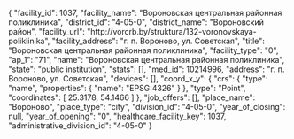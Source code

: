 {
    "facility_id": 1037,
    "facility_name": "Вороновская центральная районная поликлиника",
    "district_id": "4-05-0",
    "district_name": "Вороновский район",
    "facility_url": "http:\/\/vorcrb.by\/struktura\/132-voronovskaya-poliklinika",
    "facility_address": "г. п. Вороново, ул. Советская",
    "title": "Вороновская центральная районная поликлиника",
    "facility_type": "0",
    "ap_1": "71",
    "name": "Вороновская центральная районная поликлиника",
    "state": "public institution",
    "stats": [],
    "med_id": 10214996,
    "address": "г. п. Вороново, ул. Советская",
    "devices": [],
    "coord_x_y": {
        "crs": {
            "type": "name",
            "properties": {
                "name": "EPSG:4326"
            }
        },
        "type": "Point",
        "coordinates": [
            25.3178,
            54.1466
        ]
    },
    "job_offers": [],
    "place_name": "Вороново",
    "place_type": "city",
    "division_id": "4-05-0",
    "year_of_closing": null,
    "year_of_opening": "0",
    "healthcare_facility_key": 1037,
    "administrative_division_id": "4-05-0"
}